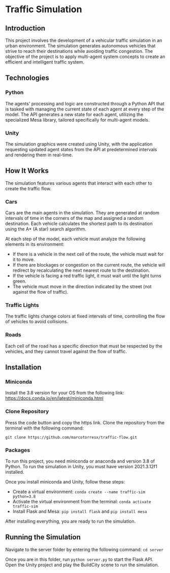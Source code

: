 # Traffic Simulation

## Introduction

This project involves the development of a vehicular traffic simulation in an urban environment. The simulation generates autonomous vehicles that strive to reach their destinations while avoiding traffic congestion. The objective of the project is to apply multi-agent system concepts to create an efficient and intelligent traffic system.

## Technologies

### Python

The agents' processing and logic are constructed through a Python API that is tasked with managing the current state of each agent at every step of the model. The API generates a new state for each agent, utilizing the specialized Mesa library, tailored specifically for multi-agent models.

### Unity

The simulation graphics were created using Unity, with the application requesting updated agent states from the API at predetermined intervals and rendering them in real-time.

## How It Works

The simulation features various agents that interact with each other to create the traffic flow.

### Cars

Cars are the main agents in the simulation. They are generated at random intervals of time in the corners of the map and assigned a random destination. Each vehicle calculates the shortest path to its destination using the A\* (A star) search algorithm.

At each step of the model, each vehicle must analyze the following elements in its environment:

- If there is a vehicle in the next cell of the route, the vehicle must wait for it to move.
- If there are blockages or congestion on the current route, the vehicle will redirect by recalculating the next nearest route to the destination.
- If the vehicle is facing a red traffic light, it must wait until the light turns green.
- The vehicle must move in the direction indicated by the street (not against the flow of traffic).

### Traffic Lights

The traffic lights change colors at fixed intervals of time, controlling the flow of vehicles to avoid collisions.

### Roads

Each cell of the road has a specific direction that must be respected by the vehicles, and they cannot travel against the flow of traffic.

## Installation

### Miniconda

Install the 3.8 version for your OS from the following link: https://docs.conda.io/en/latest/miniconda.html

### Clone Repository

Press the code button and copy the https link. Clone the repository from the terminal with the following command:

`git clone https://github.com/marcotorresx/traffic-flow.git`

### Packages

To run this project, you need miniconda or anaconda and version 3.8 of Python. To run the simulation in Unity, you must have version 2021.3.12f1 installed.

Once you install miniconda and Unity, follow these steps:

- Create a virtual environment: `conda create --name traffic-sim python=3.8`
- Activate the virtual environment from the terminal: `conda activate traffic-sim`
- Install Flask and Mesa: `pip install flask` and `pip install mesa`

After installing everything, you are ready to run the simulation.

## Running the Simulation

Navigate to the server folder by entering the following command: `cd server`

Once you are in this folder, run `python server.py` to start the Flask API. Open the Unity project and play the BuildCity scene to run the simulation.
